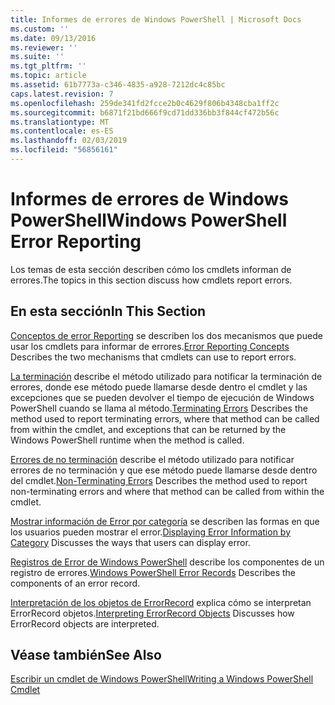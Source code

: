 ```yaml
---
title: Informes de errores de Windows PowerShell | Microsoft Docs
ms.custom: ''
ms.date: 09/13/2016
ms.reviewer: ''
ms.suite: ''
ms.tgt_pltfrm: ''
ms.topic: article
ms.assetid: 61b7773a-c346-4835-a928-7212dc4c85bc
caps.latest.revision: 7
ms.openlocfilehash: 259de341fd2fcce2b0c4629f806b4348cba1ff2c
ms.sourcegitcommit: b6871f21bd666f9cd71dd336bb3f844cf472b56c
ms.translationtype: MT
ms.contentlocale: es-ES
ms.lasthandoff: 02/03/2019
ms.locfileid: "56856161"
---
```

# <a name="windows-powershell-error-reporting"></a><span data-ttu-id="65c39-102">Informes de errores de Windows PowerShell</span><span class="sxs-lookup"><span data-stu-id="65c39-102">Windows PowerShell Error Reporting</span></span>

<span data-ttu-id="65c39-103">Los temas de esta sección describen cómo los cmdlets informan de errores.</span><span class="sxs-lookup"><span data-stu-id="65c39-103">The topics in this section discuss how cmdlets report errors.</span></span>

## <a name="in-this-section"></a><span data-ttu-id="65c39-104">En esta sección</span><span class="sxs-lookup"><span data-stu-id="65c39-104">In This Section</span></span>

<span data-ttu-id="65c39-105">[Conceptos de error Reporting](./error-reporting-concepts.md) se describen los dos mecanismos que puede usar los cmdlets para informar de errores.</span><span class="sxs-lookup"><span data-stu-id="65c39-105">[Error Reporting Concepts](./error-reporting-concepts.md) Describes the two mechanisms that cmdlets can use to report errors.</span></span>

<span data-ttu-id="65c39-106">[La terminación](./terminating-errors.md) describe el método utilizado para notificar la terminación de errores, donde ese método puede llamarse desde dentro el cmdlet y las excepciones que se pueden devolver el tiempo de ejecución de Windows PowerShell cuando se llama al método.</span><span class="sxs-lookup"><span data-stu-id="65c39-106">[Terminating Errors](./terminating-errors.md) Describes the method used to report terminating errors, where that method can be called from within the cmdlet, and exceptions that can be returned by the Windows PowerShell runtime when the method is called.</span></span>

<span data-ttu-id="65c39-107">[Errores de no terminación](./non-terminating-errors.md) describe el método utilizado para notificar errores de no terminación y que ese método puede llamarse desde dentro del cmdlet.</span><span class="sxs-lookup"><span data-stu-id="65c39-107">[Non-Terminating Errors](./non-terminating-errors.md) Describes the method used to report non-terminating errors and where that method can be called from within the cmdlet.</span></span>

<span data-ttu-id="65c39-108">[Mostrar información de Error por categoría](./displaying-error-information.md) se describen las formas en que los usuarios pueden mostrar el error.</span><span class="sxs-lookup"><span data-stu-id="65c39-108">[Displaying Error Information by Category](./displaying-error-information.md) Discusses the ways that users can display error.</span></span>

<span data-ttu-id="65c39-109">[Registros de Error de Windows PowerShell](./windows-powershell-error-records.md) describe los componentes de un registro de errores.</span><span class="sxs-lookup"><span data-stu-id="65c39-109">[Windows PowerShell Error Records](./windows-powershell-error-records.md) Describes the components of an error record.</span></span>

<span data-ttu-id="65c39-110">[Interpretación de los objetos de ErrorRecord](./interpreting-errorrecord-objects.md) explica cómo se interpretan ErrorRecord objetos.</span><span class="sxs-lookup"><span data-stu-id="65c39-110">[Interpreting ErrorRecord Objects](./interpreting-errorrecord-objects.md) Discusses how ErrorRecord objects are interpreted.</span></span>

## <a name="see-also"></a><span data-ttu-id="65c39-111">Véase también</span><span class="sxs-lookup"><span data-stu-id="65c39-111">See Also</span></span>

[<span data-ttu-id="65c39-112">Escribir un cmdlet de Windows PowerShell</span><span class="sxs-lookup"><span data-stu-id="65c39-112">Writing a Windows PowerShell Cmdlet</span></span>](./writing-a-windows-powershell-cmdlet.md)

